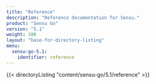 ```yaml
---
title: "Reference"
description: "Reference documentation for Sensu."
product: "Sensu Go"
version: "5.1"
weight: 100
layout: "base-for-directory-listing"
menu:
  sensu-go-5.1:
    identifier: reference
---
```


{{< directoryListing "content/sensu-go/5.1/reference" >}}
